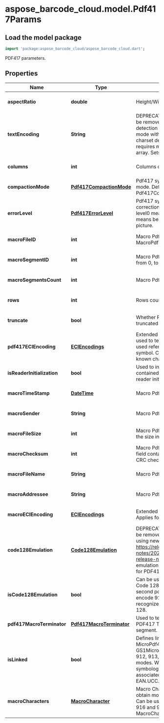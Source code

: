 # aspose_barcode_cloud.model.Pdf417Params

## Load the model package

```dart
import 'package:aspose_barcode_cloud/aspose_barcode_cloud.dart';
```
PDF417 parameters.

## Properties

Name | Type | Description | Notes
---- | ---- | ----------- | -----
**aspectRatio** | **double** | Height/Width ratio of 2D BarCode module. | [optional] [default to null]
**textEncoding** | **String** | DEPRECATED: This property is obsolete and will be removed in future releases. Unicode symbols detection and encoding will be processed in Auto mode with Extended Channel Interpretation charset designator. Using of own encodings requires manual CodeText encoding into byte[] array.  Sets the encoding of codetext. | [optional] [default to null]
**columns** | **int** | Columns count. | [optional] [default to null]
**compactionMode** | [**Pdf417CompactionMode**](Pdf417CompactionMode.md) | Pdf417 symbology type of BarCode&#39;s compaction mode. Default value: Pdf417CompactionMode.Auto. | [optional] [default to null]
**errorLevel** | [**Pdf417ErrorLevel**](Pdf417ErrorLevel.md) | Pdf417 symbology type of BarCode&#39;s error correction level ranging from level0 to level8, level0 means no error correction info, level8 means best error correction which means a larger picture. | [optional] [default to null]
**macroFileID** | **int** | Macro Pdf417 barcode&#39;s file ID. Used for MacroPdf417. | [optional] [default to null]
**macroSegmentID** | **int** | Macro Pdf417 barcode&#39;s segment ID, which starts from 0, to MacroSegmentsCount - 1. | [optional] [default to null]
**macroSegmentsCount** | **int** | Macro Pdf417 barcode segments count. | [optional] [default to null]
**rows** | **int** | Rows count. | [optional] [default to null]
**truncate** | **bool** | Whether Pdf417 symbology type of BarCode is truncated (to reduce space). | [optional] [default to null]
**pdf417ECIEncoding** | [**ECIEncodings**](ECIEncodings.md) | Extended Channel Interpretation Identifiers. It is used to tell the barcode reader details about the used references for encoding the data in the symbol. Current implementation consists all well known charset encodings. | [optional] [default to null]
**isReaderInitialization** | **bool** | Used to instruct the reader to interpret the data contained within the symbol as programming for reader initialization | [optional] [default to null]
**macroTimeStamp** | [**DateTime**](DateTime.md) | Macro Pdf417 barcode time stamp | [optional] [default to null]
**macroSender** | **String** | Macro Pdf417 barcode sender name | [optional] [default to null]
**macroFileSize** | **int** | Macro Pdf417 file size. The file size field contains the size in bytes of the entire source file | [optional] [default to null]
**macroChecksum** | **int** | Macro Pdf417 barcode checksum. The checksum field contains the value of the 16-bit (2 bytes) CRC checksum using the CCITT-16 polynomial | [optional] [default to null]
**macroFileName** | **String** | Macro Pdf417 barcode file name | [optional] [default to null]
**macroAddressee** | **String** | Macro Pdf417 barcode addressee name | [optional] [default to null]
**macroECIEncoding** | [**ECIEncodings**](ECIEncodings.md) | Extended Channel Interpretation Identifiers. Applies for Macro PDF417 text fields. | [optional] [default to null]
**code128Emulation** | [**Code128Emulation**](Code128Emulation.md) | DEPRECATED: This property is obsolete and will be removed in future releases. See samples of using new parameters on https://releases.aspose.com/barcode/net/release-notes/2023/aspose-barcode-for-net-23-10-release-notes/ Function codeword for Code 128 emulation. Applied for MicroPDF417 only. Ignored for PDF417 and MacroPDF417 barcodes. | [optional] [default to null]
**isCode128Emulation** | **bool** | Can be used only with MicroPdf417 and encodes Code 128 emulation modes. Can encode FNC1 in second position modes 908 and 909, also can encode 910 and 911 which just indicate that recognized MicroPdf417 can be interpret as Code 128. | [optional] [default to null]
**pdf417MacroTerminator** | [**Pdf417MacroTerminator**](Pdf417MacroTerminator.md) | Used to tell the encoder whether to add Macro PDF417 Terminator (codeword 922) to the segment. Applied only for Macro PDF417. | [optional] [default to null]
**isLinked** | **bool** | Defines linked modes with GS1MicroPdf417, MicroPdf417 and Pdf417 barcodes. With GS1MicroPdf417 symbology encodes 906, 907, 912, 913, 914, 915 “Linked” UCC/EAN-128 modes. With MicroPdf417 and Pdf417 symbologies encodes 918 linkage flag to associated linear component other than an EAN.UCC. | [optional] [default to null]
**macroCharacters** | [**MacroCharacter**](MacroCharacter.md) | Macro Characters 05 and 06 values are used to obtain more compact encoding in special modes. Can be used only with MicroPdf417 and encodes 916 and 917 MicroPdf417 modes. Default value: MacroCharacters.None. | [optional] [default to null]

